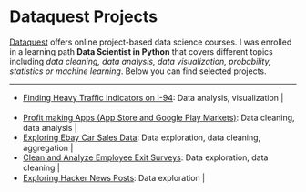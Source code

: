 # Dataquest Projects

[Dataquest](https://www.dataquest.io/) offers online project-based data science courses. I was enrolled in a learning path __Data Scientist in Python__ that covers different topics including _data cleaning, data analysis, data visualization, probability, statistics or machine learning_. Below you can find selected projects.

---

- [Finding Heavy Traffic Indicators on I-94](https://github.com/khizova/Dataquest_Projects/blob/main/Projects/Finding%20Heavy%20Traffic%20Indicators%20on%20I-94.ipynb): Data analysis, visualization | <img src = "https://img.shields.io/badge/pandas-%23150458.svg?style=for-the-badge&logo=pandas&logoColor=white" height = "15" />  <img src = "https://matplotlib.org/stable/_static/logo2.svg" height = "15" />  <img src = "https://github.com/mwaskom/seaborn/blob/master/doc/_static/logo-wide-lightbg.svg" height = "15" />
- [Profit making Apps (App Store and Google Play Markets)](https://github.com/khizova/Dataquest_Projects/blob/main/Projects/Profit%20making%20Apps%20(App%20Store%20and%20Google%20Play%20Markets).ipynb): Data cleaning, data analysis | <img src = "https://img.shields.io/badge/python-3670A0?style=for-the-badge&logo=python&logoColor=ffdd54" height = "15" />
- [Exploring Ebay Car Sales Data](https://github.com/khizova/Dataquest_Projects/blob/main/Projects/Exploring%20eBay%20Car%20Sales%20Data.ipynb): Data exploration, data cleaning, aggregation | <img src = "https://img.shields.io/badge/numpy-%23013243.svg?style=for-the-badge&logo=numpy&logoColor=white" height = "15" />  <img src = "https://img.shields.io/badge/pandas-%23150458.svg?style=for-the-badge&logo=pandas&logoColor=white" height = "15" />
- [Clean and Analyze Employee Exit Surveys](https://github.com/khizova/Dataquest_Projects/blob/main/Projects/Clean%20and%20Analyze%20Employee%20Exit%20Surveys.ipynb): Data exploration, data cleaning | <img src = "https://img.shields.io/badge/numpy-%23013243.svg?style=for-the-badge&logo=numpy&logoColor=white" height = "15" />  <img src = "https://img.shields.io/badge/pandas-%23150458.svg?style=for-the-badge&logo=pandas&logoColor=white" height = "15" />
- [Exploring Hacker News Posts](https://github.com/khizova/Dataquest_Projects/blob/main/Projects/Exploring%20Hacker%20News%20Posts.ipynb): Data exploration | <img src = "https://img.shields.io/badge/python-3670A0?style=for-the-badge&logo=python&logoColor=ffdd54" height = "15" />


